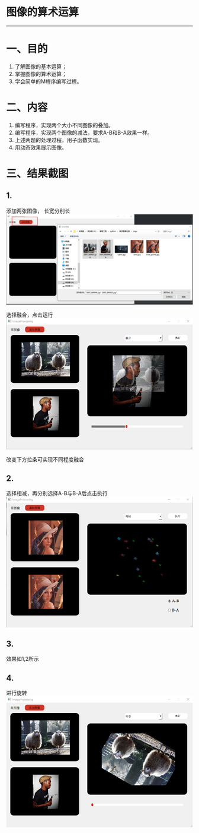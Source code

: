 # 图像的算术运算

---

# 一、目的

1. 了解图像的基本运算；
2. 掌握图像的算术运算；
3. 学会简单的M程序编写过程。

# 二、内容
1.  编写程序，实现两个大小不同图像的叠加。
2.  编写程序，实现两个图像的减法，要求A-B和B-A效果一样。
3. 上述两题的处理过程，用子函数实现。
4. 用动态效果展示图像。


# 三、结果截图
## 1.
添加两张图像， 长宽分别长
![image](https://github.com/shulip/DigitalImageProcessing/blob/master/%E5%9B%BE%E5%83%8F%E7%9A%84%E7%AE%97%E6%9C%AF%E8%BF%90%E7%AE%97/image/01.png)

选择融合，点击运行
![image](https://github.com/shulip/DigitalImageProcessing/blob/master/%E5%9B%BE%E5%83%8F%E7%9A%84%E7%AE%97%E6%9C%AF%E8%BF%90%E7%AE%97/image/02.png)

改变下方拉条可实现不同程度融合

## 2.
选择相减，再分别选择A-B与B-A后点击执行
 ![image](https://github.com/shulip/DigitalImageProcessing/blob/master/%E5%9B%BE%E5%83%8F%E7%9A%84%E7%AE%97%E6%9C%AF%E8%BF%90%E7%AE%97/image/03.png)

## 3.
效果如1,2所示
 
## 4.
进行旋转
 ![image](https://github.com/shulip/DigitalImageProcessing/blob/master/%E5%9B%BE%E5%83%8F%E7%9A%84%E7%AE%97%E6%9C%AF%E8%BF%90%E7%AE%97/image/04.png)
